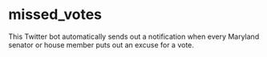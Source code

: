 # missed_votes

This Twitter bot automatically sends out a notification when every Maryland senator or house member puts out an excuse for a vote.
